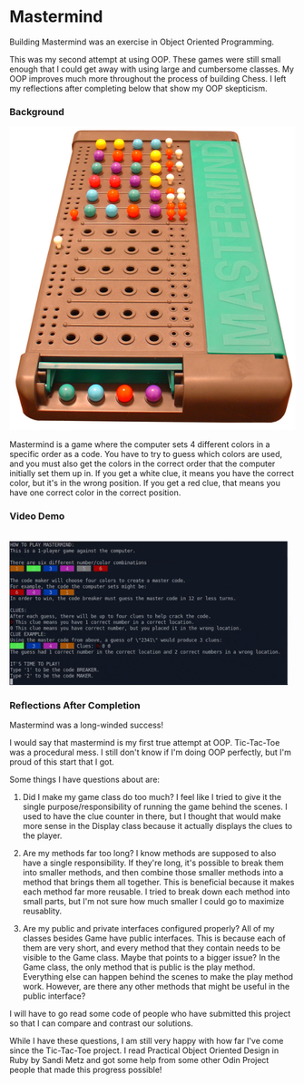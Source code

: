 # Mastermind

Building Mastermind was an exercise in Object Oriented Programming.

This was my second attempt at using OOP. These games were still small enough that I could get away with using large and cumbersome classes. My OOP improves much more throughout the process of building Chess. I left my reflections after completing below that show my OOP skepticism.

### Background

![Mastermind Real Picture](mastermind_real.jpg)

Mastermind is a game where the computer sets 4 different colors in a specific order as a code. You have to try to guess which colors are used, and you must also get the colors in the correct order that the computer initially set them up in. If you get a white clue, it means you have the correct color, but it's in the wrong position. If you get a red clue, that means you have one correct color in the correct position.

### Video Demo

![Mastermind Video Demo](mastermind.gif)

### Reflections After Completion

Mastermind was a long-winded success!

I would say that mastermind is my first true attempt at OOP. Tic-Tac-Toe was a procedural mess. I still don't know if I'm doing OOP perfectly, but I'm proud of this start that I got.

Some things I have questions about are:

1. Did I make my game class do too much? I feel like I tried to give it the single purpose/responsibility of running the game behind the scenes. I used to have the clue counter in there, but I thought that would make more sense in the Display class because it actually displays the clues to the player.

2. Are my methods far too long? I know methods are supposed to also have a single responsibility. If they're long, it's possible to break them into smaller methods, and then combine those smaller methods into a method that brings them all together. This is beneficial because it makes each method far more reusable. I tried to break down each method into small parts, but I'm not sure how much smaller I could go to maximize reusablity.

3. Are my public and private interfaces configured properly? All of my classes besides Game have public interfaces. This is because each of them are very short, and every method that they contain needs to be visible to the Game class. Maybe that points to a bigger issue? In the Game class, the only method that is public is the play method. Everything else can happen behind the scenes to make the play method work. However, are there any other methods that might be useful in the public interface?

I will have to go read some code of people who have submitted this project so that I can compare and contrast our solutions.

While I have these questions, I am still very happy with how far I've come since the Tic-Tac-Toe project. I read Practical Object Oriented Design in Ruby by Sandi Metz and got some help from some other Odin Project people that made this progress possible!